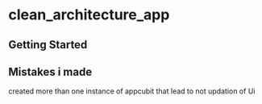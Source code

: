 # clean_architecture_app



## Getting Started

## Mistakes i made 
created more than one instance of appcubit that lead to not updation of Ui 







